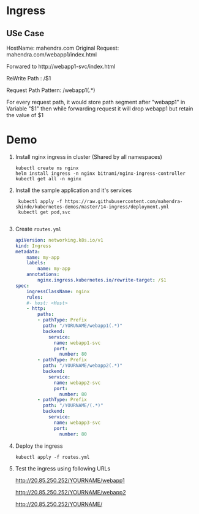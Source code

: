 # Ingress

## USe Case

HostName:  				mahendra.com
Original Request:  		mahendra.com/webapp1/index.html

Forwared to 			http://webapp1-svc/index.html


ReWrite Path : /$1

Request Path Pattern: /webapp1(.*)

For every request path, it would store path segment after "webapp1" in 
Variable "$1" then while forwarding request it will drop webapp1 but retain the value of $1

# Demo

1. Install nginx ingress in cluster (Shared by all namespaces)

	```
	kubectl create ns nginx
	helm install ingress -n nginx bitnami/nginx-ingress-controller
	kubectl get all -n nginx
	```

2. Install the sample application and it's services

	```
	 kubectl apply -f https://raw.githubusercontent.com/mahendra-shinde/kubernetes-demos/master/14-ingress/deployment.yml
	 kubectl get pod,svc
	 
	```

3.	Create `routes.yml`

	```yml
	apiVersion: networking.k8s.io/v1
	kind: Ingress
	metadata:
		name: my-app
		labels:
			name: my-app
		annotations:
			nginx.ingress.kubernetes.io/rewrite-target: /$1
	spec:
		ingressClassName: nginx
		rules:
		#- host: <Host>
		- http:
			paths:
			- pathType: Prefix
			  path: "/YORUNAME/webapp1(.*)"
			  backend:
			    service:
			      name: webapp1-svc
				  port: 
				    number: 80
			- pathType: Prefix
			  path: "/YOURNAME/webapp2(.*)"
			  backend:
			    service:
			      name: webapp2-svc
		   		  port: 
				    number: 80
			- pathType: Prefix
			  path: "/YOURNAME/(.*)"
			  backend:
			    service:
				  name: webapp3-svc
			      port: 
				    number: 80
	```

4.	Deploy the ingress

	```
	kubectl apply -f routes.yml
	```

5. Test the ingress using following URLs

	http://20.85.250.252/YOURNAME/webapp1

	http://20.85.250.252/YOURNAME/webapp2

	http://20.85.250.252/YOURNAME/